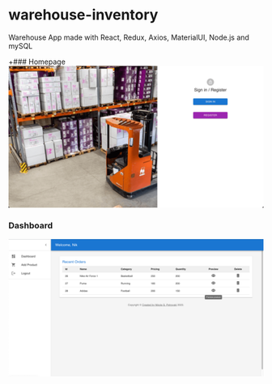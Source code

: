 # warehouse-inventory

Warehouse App made with React, Redux, Axios, MaterialUI, Node.js and mySQL

+### Homepage
![Homepage](https://github.com/nikolagp/warehouse-inventory/blob/main/frontend/public/images/inventory-2.png?raw=true 'Homepage Cover')

### Dashboard
![Dashboard](https://github.com/nikolagp/warehouse-inventory/blob/main/frontend/public/images/inventory-1.png?raw=true 'Dashboard Cover')
